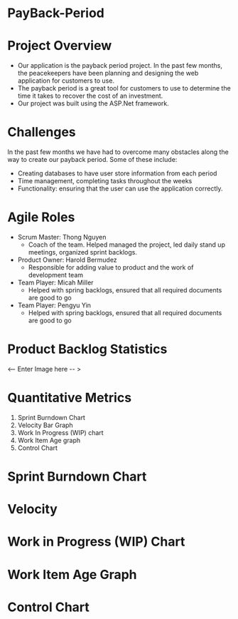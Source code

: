 # PayBack-Period

# Project Overview
- Our application is the payback period project. In the past few months, the peacekeepers have been planning and designing the web application for customers to use. 
- The payback period is a great tool for customers to use to determine the time it takes to recover the cost of an investment. 
- Our project was built using the ASP.Net framework.

# Challenges

In the past few months we have had to overcome many obstacles along the way to create our payback period. Some of these include:
- Creating databases to have user store information from each period
- Time management, completing tasks throughout the weeks
- Functionality: ensuring that the user can use the application correctly.

# Agile Roles
- Scrum Master: Thong Nguyen
  - Coach of the team. Helped managed the project, led daily stand up meetings, organized sprint backlogs.
- Product Owner: Harold Bermudez
  - Responsible for adding value to product and the work of development team
- Team Player: Micah Miller
  - Helped with spring backlogs, ensured that all required documents are good to go
- Team Player: Pengyu Yin
  - Helped with spring backlogs, ensured that all required documents are good to go

# Product Backlog Statistics
<-- Enter Image here -- >

# Quantitative Metrics
1. Sprint Burndown Chart
2. Velocity Bar Graph
3. Work In Progress (WIP) chart
4. Work Item Age graph
5. Control Chart

# Sprint Burndown Chart
<!-- Enter image Here -->

# Velocity
<!-- Enter image Here -->

# Work in Progress (WIP) Chart
<!-- Enter image Here -->

# Work Item Age Graph
<!-- Enter image Here -->

# Control Chart 
<!-- Enter image Here -->



